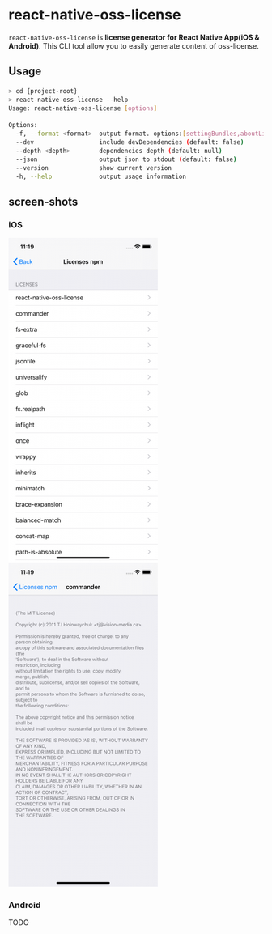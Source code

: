 # react-native-oss-license
`react-native-oss-license` is **license generator for React Native App(iOS & Android)**.
This CLI tool allow you to easily generate content of oss-license.

## Usage
```sh
> cd {project-root}
> react-native-oss-license --help
Usage: react-native-oss-license [options]

Options:
  -f, --format <format>  output format. options:[settingBundles,aboutLibraries]
  --dev                  include devDependencies (default: false)
  --depth <depth>        dependencies depth (default: null)
  --json                 output json to stdout (default: false)
  --version              show current version
  -h, --help             output usage information
```

## screen-shots
### iOS
![settings-bundle-list](screenshots/settings-bundle-list.png)
![settings-bundle-detail](screenshots/settings-bundle-detail.png)

### Android
TODO